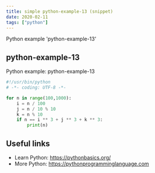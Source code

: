 ```yaml
---
title: simple python-example-13 (snippet)
date: 2020-02-11
tags: ["python"]
---
```

Python example 'python-example-13'


## python-example-13

Python example: python-example-13

```python
#!/usr/bin/python
# -*- coding: UTF-8 -*-

for n in range(100,1000):
    i = n / 100
    j = n / 10 % 10
    k = n % 10
    if n == i ** 3 + j ** 3 + k ** 3:
        print(n)


```

## Useful links

- Learn Python: https://pythonbasics.org/
- More Python: https://pythonprogramminglanguage.com
